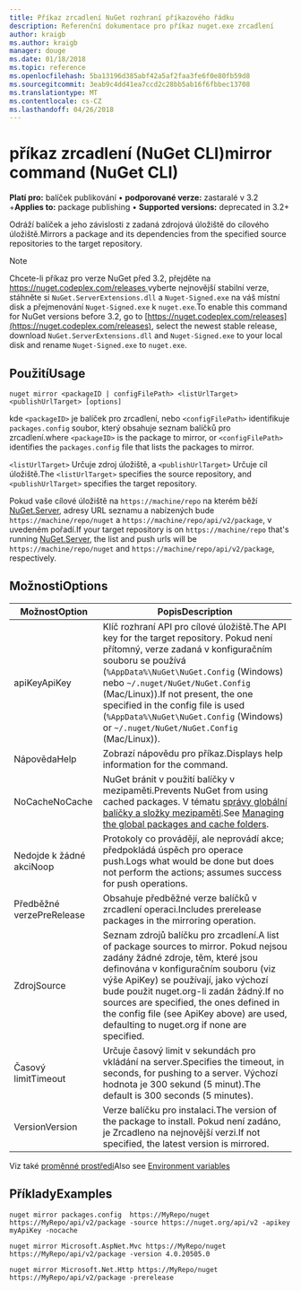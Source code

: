 ```yaml
---
title: Příkaz zrcadlení NuGet rozhraní příkazového řádku
description: Referenční dokumentace pro příkaz nuget.exe zrcadlení
author: kraigb
ms.author: kraigb
manager: douge
ms.date: 01/18/2018
ms.topic: reference
ms.openlocfilehash: 5ba13196d385abf42a5af2faa3fe6f0e80fb59d8
ms.sourcegitcommit: 3eab9c4dd41ea7ccd2c28bb5ab16f6fbbec13708
ms.translationtype: MT
ms.contentlocale: cs-CZ
ms.lasthandoff: 04/26/2018
---
```

# <a name="mirror-command-nuget-cli"></a><span data-ttu-id="aa52e-103">příkaz zrcadlení (NuGet CLI)</span><span class="sxs-lookup"><span data-stu-id="aa52e-103">mirror command (NuGet CLI)</span></span>

<span data-ttu-id="aa52e-104">**Platí pro:** balíček publikování &bullet; **podporované verze:** zastaralé v 3.2 +</span><span class="sxs-lookup"><span data-stu-id="aa52e-104">**Applies to:** package publishing &bullet; **Supported versions:** deprecated in 3.2+</span></span>

<span data-ttu-id="aa52e-105">Odráží balíček a jeho závislosti z zadaná zdrojová úložiště do cílového úložiště.</span><span class="sxs-lookup"><span data-stu-id="aa52e-105">Mirrors a package and its dependencies from the specified source repositories to the target repository.</span></span>

> [!NOTE]
> <span data-ttu-id="aa52e-106">Chcete-li příkaz pro verze NuGet před 3.2, přejděte na [ https://nuget.codeplex.com/releases ](https://nuget.codeplex.com/releases)vyberte nejnovější stabilní verze, stáhněte si `NuGet.ServerExtensions.dll` a `Nuget-Signed.exe` na váš místní disk a přejmenování `Nuget-Signed.exe` k `nuget.exe`.</span><span class="sxs-lookup"><span data-stu-id="aa52e-106">To enable this command for NuGet versions before 3.2, go to [https://nuget.codeplex.com/releases](https://nuget.codeplex.com/releases), select the newest stable release, download `NuGet.ServerExtensions.dll` and `Nuget-Signed.exe` to your local disk and rename `Nuget-Signed.exe` to `nuget.exe`.</span></span>

## <a name="usage"></a><span data-ttu-id="aa52e-107">Použití</span><span class="sxs-lookup"><span data-stu-id="aa52e-107">Usage</span></span>

```cli
nuget mirror <packageID | configFilePath> <listUrlTarget> <publishUrlTarget> [options]
```

<span data-ttu-id="aa52e-108">kde `<packageID>` je balíček pro zrcadlení, nebo `<configFilePath>` identifikuje `packages.config` soubor, který obsahuje seznam balíčků pro zrcadlení.</span><span class="sxs-lookup"><span data-stu-id="aa52e-108">where `<packageID>` is the package to mirror, or `<configFilePath>` identifies the `packages.config` file that lists the packages to mirror.</span></span>

<span data-ttu-id="aa52e-109">`<listUrlTarget>` Určuje zdroj úložiště, a `<publishUrlTarget>` Určuje cíl úložiště.</span><span class="sxs-lookup"><span data-stu-id="aa52e-109">The `<listUrlTarget>` specifies the source repository, and `<publishUrlTarget>` specifies the target repository.</span></span>

<span data-ttu-id="aa52e-110">Pokud vaše cílové úložiště na `https://machine/repo` na kterém běží [NuGet.Server](../hosting-packages/nuget-server.md), adresy URL seznamu a nabízených bude `https://machine/repo/nuget` a `https://machine/repo/api/v2/package`, v uvedeném pořadí.</span><span class="sxs-lookup"><span data-stu-id="aa52e-110">If your target repository is on `https://machine/repo` that's running [NuGet.Server](../hosting-packages/nuget-server.md), the list and push urls will be `https://machine/repo/nuget` and `https://machine/repo/api/v2/package`, respectively.</span></span>

## <a name="options"></a><span data-ttu-id="aa52e-111">Možnosti</span><span class="sxs-lookup"><span data-stu-id="aa52e-111">Options</span></span>

| <span data-ttu-id="aa52e-112">Možnost</span><span class="sxs-lookup"><span data-stu-id="aa52e-112">Option</span></span> | <span data-ttu-id="aa52e-113">Popis</span><span class="sxs-lookup"><span data-stu-id="aa52e-113">Description</span></span> |
| --- | --- |
| <span data-ttu-id="aa52e-114">apiKey</span><span class="sxs-lookup"><span data-stu-id="aa52e-114">ApiKey</span></span> | <span data-ttu-id="aa52e-115">Klíč rozhraní API pro cílové úložiště.</span><span class="sxs-lookup"><span data-stu-id="aa52e-115">The API key for the target repository.</span></span> <span data-ttu-id="aa52e-116">Pokud není přítomný, verze zadaná v konfiguračním souboru se používá (`%AppData%\NuGet\NuGet.Config` (Windows) nebo `~/.nuget/NuGet/NuGet.Config` (Mac/Linux)).</span><span class="sxs-lookup"><span data-stu-id="aa52e-116">If not present,  the one specified in the config file is used (`%AppData%\NuGet\NuGet.Config` (Windows) or `~/.nuget/NuGet/NuGet.Config` (Mac/Linux)).</span></span> |
| <span data-ttu-id="aa52e-117">Nápověda</span><span class="sxs-lookup"><span data-stu-id="aa52e-117">Help</span></span> | <span data-ttu-id="aa52e-118">Zobrazí nápovědu pro příkaz.</span><span class="sxs-lookup"><span data-stu-id="aa52e-118">Displays help information for the command.</span></span> |
| <span data-ttu-id="aa52e-119">NoCache</span><span class="sxs-lookup"><span data-stu-id="aa52e-119">NoCache</span></span> | <span data-ttu-id="aa52e-120">NuGet bránit v použití balíčky v mezipaměti.</span><span class="sxs-lookup"><span data-stu-id="aa52e-120">Prevents NuGet from using cached packages.</span></span> <span data-ttu-id="aa52e-121">V tématu [správy globální balíčky a složky mezipaměti](../consume-packages/managing-the-global-packages-and-cache-folders.md).</span><span class="sxs-lookup"><span data-stu-id="aa52e-121">See [Managing the global packages and cache folders](../consume-packages/managing-the-global-packages-and-cache-folders.md).</span></span> |
| <span data-ttu-id="aa52e-122">Nedojde k žádné akci</span><span class="sxs-lookup"><span data-stu-id="aa52e-122">Noop</span></span> | <span data-ttu-id="aa52e-123">Protokoly co provádějí, ale neprovádí akce; předpokládá úspěch pro operace push.</span><span class="sxs-lookup"><span data-stu-id="aa52e-123">Logs what would be done but does not perform the actions; assumes success for push operations.</span></span> |
| <span data-ttu-id="aa52e-124">Předběžné verze</span><span class="sxs-lookup"><span data-stu-id="aa52e-124">PreRelease</span></span> | <span data-ttu-id="aa52e-125">Obsahuje předběžné verze balíčků v zrcadlení operaci.</span><span class="sxs-lookup"><span data-stu-id="aa52e-125">Includes prerelease packages in the mirroring operation.</span></span> |
| <span data-ttu-id="aa52e-126">Zdroj</span><span class="sxs-lookup"><span data-stu-id="aa52e-126">Source</span></span> | <span data-ttu-id="aa52e-127">Seznam zdrojů balíčku pro zrcadlení.</span><span class="sxs-lookup"><span data-stu-id="aa52e-127">A list of package sources to mirror.</span></span> <span data-ttu-id="aa52e-128">Pokud nejsou zadány žádné zdroje, těm, které jsou definována v konfiguračním souboru (viz výše ApiKey) se používají, jako výchozí bude použit nuget.org-li zadán žádný.</span><span class="sxs-lookup"><span data-stu-id="aa52e-128">If no sources are specified, the ones defined in the config file (see ApiKey above) are used, defaulting to nuget.org if none are specified.</span></span> |
| <span data-ttu-id="aa52e-129">Časový limit</span><span class="sxs-lookup"><span data-stu-id="aa52e-129">Timeout</span></span> | <span data-ttu-id="aa52e-130">Určuje časový limit v sekundách pro vkládání na server.</span><span class="sxs-lookup"><span data-stu-id="aa52e-130">Specifies the timeout, in seconds, for pushing to a server.</span></span> <span data-ttu-id="aa52e-131">Výchozí hodnota je 300 sekund (5 minut).</span><span class="sxs-lookup"><span data-stu-id="aa52e-131">The default is 300 seconds (5 minutes).</span></span> |
| <span data-ttu-id="aa52e-132">Version</span><span class="sxs-lookup"><span data-stu-id="aa52e-132">Version</span></span> | <span data-ttu-id="aa52e-133">Verze balíčku pro instalaci.</span><span class="sxs-lookup"><span data-stu-id="aa52e-133">The version of the package to install.</span></span> <span data-ttu-id="aa52e-134">Pokud není zadáno, je Zrcadleno na nejnovější verzi.</span><span class="sxs-lookup"><span data-stu-id="aa52e-134">If not specified, the latest version is mirrored.</span></span> |

<span data-ttu-id="aa52e-135">Viz také [proměnné prostředí](cli-ref-environment-variables.md)</span><span class="sxs-lookup"><span data-stu-id="aa52e-135">Also see [Environment variables](cli-ref-environment-variables.md)</span></span>

## <a name="examples"></a><span data-ttu-id="aa52e-136">Příklady</span><span class="sxs-lookup"><span data-stu-id="aa52e-136">Examples</span></span>

```cli
nuget mirror packages.config  https://MyRepo/nuget https://MyRepo/api/v2/package -source https://nuget.org/api/v2 -apikey myApiKey -nocache

nuget mirror Microsoft.AspNet.Mvc https://MyRepo/nuget https://MyRepo/api/v2/package -version 4.0.20505.0

nuget mirror Microsoft.Net.Http https://MyRepo/nuget https://MyRepo/api/v2/package -prerelease
```
